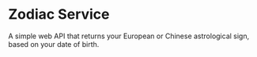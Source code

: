 # Zodiac Service
A simple web API that returns your European or Chinese astrological sign, based on your date of birth.